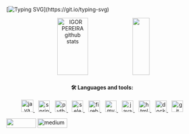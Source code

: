 [![Typing SVG](https://readme-typing-svg.herokuapp.com/?color=19E949&size=35&center=true&vCenter=true&width=1000&lines=HELLO,+MY+NAME+IS+IGOR+PEREIRA;I'm+Softwere+Developer;)](https://git.io/typing-svg)

<div align="center">  
 <img width="40%" height="150px" src="https://github-readme-stats.vercel.app/api?username=Igorpereirag&show_icons=true&count_private=true&hide_border=true&title_color=19E949&icon_color=19E949&text_color=19E949&bg_color=0d1117" alt="IGOR PEREIRA github stats" /> 
  <img width="30%" height="150px" src="https://github-readme-stats.vercel.app/api/top-langs/?username=Igorpereirag&layout=compact&hide_border=true&title_color=19E949&text_color=19E949&bg_color=0d1117" />
</div>

 



<div align="center ">
<h4>🛠 Languages and tools:</h4>
<p>
  <a href="https://www.java.com/" target="_blank" rel="noreferrer">
    <img src="https://cdn.jsdelivr.net/gh/devicons/devicon/icons/java/java-original-wordmark.svg" height="32" alt="java logo" />
  </a>
  <img width="6" />
  <a href="https://spring.io/" target="_blank" rel="noreferrer">
    <img src="https://skillicons.dev/icons?i=spring" height="30" alt="spring logo" />
  </a>
  <img width="6" />
  <a href="https://www.python.org/" target="_blank" rel="noreferrer">
    <img src="https://cdn.jsdelivr.net/gh/devicons/devicon/icons/python/python-original.svg" height="30" alt="python logo" />
  </a>
  <img width="6" />
  <a href="https://www.selenium.dev/" target="_blank" rel="noreferrer">
    <img src="https://skillicons.dev/icons?i=selenium" height="30" alt="selenium logo" />
  </a>
  <img width="6" />
  <a href="https://firebase.google.com/" target="_blank" rel="noreferrer">
    <img src="https://cdn.jsdelivr.net/gh/devicons/devicon/icons/firebase/firebase-plain.svg" height="30" alt="firebase logo" />
  </a>
  <img width="6" />
  <a href="https://www.mysql.com/" target="_blank" rel="noreferrer">
    <img src="https://cdn.simpleicons.org/mysql/4479A1" height="30" alt="mysql logo" />
  </a>
  <img width="6" />
  <a href="https://developer.mozilla.org/en-US/docs/Web/JavaScript" target="_blank"rel="noreferrer">
    <img src="https://skillicons.dev/icons?i=js" height="30" alt="javascript logo" />
  </a>
  <img width="6" />
  <a href="https://developer.mozilla.org/en-US/docs/Web/HTML" target="_blank" rel="noreferrer">
    <img src="https://cdn.jsdelivr.net/gh/devicons/devicon/icons/html5/html5-plain-wordmark.svg" height="30" alt="html5 logo" />
  </a>
  <img width="6" />
  <a href="https://www.docker.com/" target="_blank" rel="noreferrer">
    <img src="https://cdn.jsdelivr.net/gh/devicons/devicon/icons/docker/docker-plain-wordmark.svg" height="30" alt="docker logo" />
  </a>
  <img width="6" />
  <a href="https://git-scm.com/" target="_blank" rel="noreferrer">
    <img src="https://cdn.jsdelivr.net/gh/devicons/devicon/icons/git/git-plain.svg" height="30" alt="git logo" />
  </a>
  </p>
</div>





<div>
 <a href="https://www.linkedin.com/in/igorpereirag/"><img src="https://img.shields.io/badge/LinkedIn-0077B5?style=for-the-badge&logo=linkedin&logoColor=white" width="78"  height="25" /></a>  

<a href="https://medium.com/@igorpereirag" target="_blank">
  <img src="https://img.shields.io/badge/medium-%23292929.svg?&style=for-the-badge&logo=medium&logoColor=white" alt="medium" width="78" height="25" style="margin-bottom: 5px;" />
</a>
</div>



